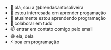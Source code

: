 - 👋 olá, sou a @brendasantosoliveira
- 👀 estou interresada em aprender progamação
- 🌱 atualmente estou aprendendo programação
- 💞️ colaborar em tudo 
- 📫 entrar em contato comigo pelo email
- 😄 ela, dela
- ⚡ boa em programação



